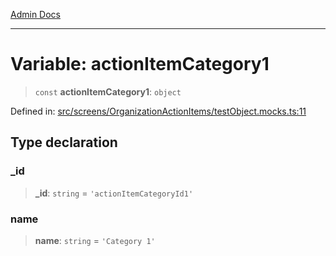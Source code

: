 [Admin Docs](/)

***

# Variable: actionItemCategory1

> `const` **actionItemCategory1**: `object`

Defined in: [src/screens/OrganizationActionItems/testObject.mocks.ts:11](https://github.com/hustlernik/talawa-admin/blob/fe326ed17e0fa5ad916ff9f383f63b5d38aedc7b/src/screens/OrganizationActionItems/testObject.mocks.ts#L11)

## Type declaration

### \_id

> **\_id**: `string` = `'actionItemCategoryId1'`

### name

> **name**: `string` = `'Category 1'`
